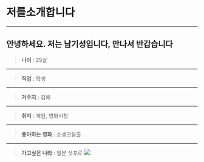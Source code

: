 # 저를소개합니다 
___
**안녕하세요.**
저는 남기성입니다, 만나서 반갑습니다  
---  
>**나이** : 25살  
---  
>**직업** : 학생  
---  
>**거주지** : 김해
---    
>**취미** : 게임, 영화시청 
---   
>**좋아하는 영화** : 쇼생크탈출 
---   
>**가고싶은 나라** : 일본 삿포로
![](https://a.cdn-hotels.com/gdcs/production135/d521/bba19247-6149-43cf-8357-4ca651715730.jpg)
